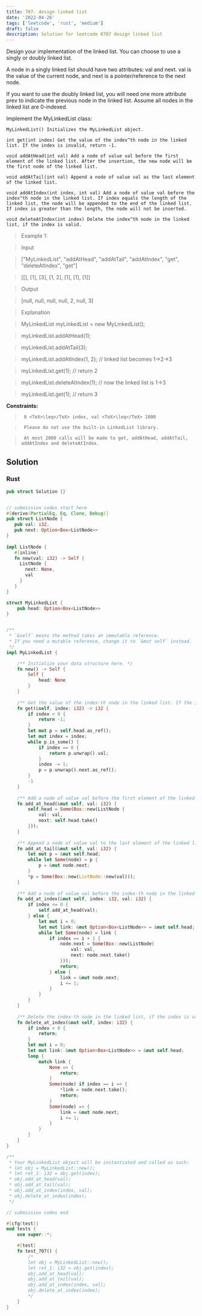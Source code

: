 ```yaml
---
title: 707. design linked list
date: '2022-04-26'
tags: ['leetcode', 'rust', 'medium']
draft: false
description: Solution for leetcode 0707 design linked list
---
```


 

  Design your implementation of the linked list. You can choose to use a singly or doubly linked list.<br />

  A node in a singly linked list should have two attributes: val and next. val is the value of the current node, and next is a pointer/reference to the next node.<br />

  If you want to use the doubly linked list, you will need one more attribute prev to indicate the previous node in the linked list. Assume all nodes in the linked list are 0-indexed.

  Implement the MyLinkedList class:

  

  	MyLinkedList() Initializes the MyLinkedList object.

  	int get(int index) Get the value of the index^th node in the linked list. If the index is invalid, return -1.

  	void addAtHead(int val) Add a node of value val before the first element of the linked list. After the insertion, the new node will be the first node of the linked list.

  	void addAtTail(int val) Append a node of value val as the last element of the linked list.

  	void addAtIndex(int index, int val) Add a node of value val before the index^th node in the linked list. If index equals the length of the linked list, the node will be appended to the end of the linked list. If index is greater than the length, the node will not be inserted.

  	void deleteAtIndex(int index) Delete the index^th node in the linked list, if the index is valid.

  

   

 >   Example 1:

  

 >   Input

 >   ["MyLinkedList", "addAtHead", "addAtTail", "addAtIndex", "get", "deleteAtIndex", "get"]

 >   [[], [1], [3], [1, 2], [1], [1], [1]]

 >   Output

 >   [null, null, null, null, 2, null, 3]

 >   Explanation

 >   MyLinkedList myLinkedList <TeX>=</TeX> new MyLinkedList();

 >   myLinkedList.addAtHead(1);

 >   myLinkedList.addAtTail(3);

 >   myLinkedList.addAtIndex(1, 2);    // linked list becomes 1->2->3

 >   myLinkedList.get(1);              // return 2

 >   myLinkedList.deleteAtIndex(1);    // now the linked list is 1->3

 >   myLinkedList.get(1);              // return 3

  

   

  **Constraints:**

  

 >   	0 <TeX>\leq</TeX> index, val <TeX>\leq</TeX> 1000

 >   	Please do not use the built-in LinkedList library.

 >   	At most 2000 calls will be made to get, addAtHead, addAtTail, addAtIndex and deleteAtIndex.


## Solution
### Rust
```rust
pub struct Solution {}


// submission codes start here
#[derive(PartialEq, Eq, Clone, Debug)]
pub struct ListNode {
   pub val: i32,
   pub next: Option<Box<ListNode>>
}
 
impl ListNode {
   #[inline]
   fn new(val: i32) -> Self {
     ListNode {
       next: None,
       val
     }
   }
}

struct MyLinkedList {
    pub head: Option<Box<ListNode>>
}


/** 
 * `&self` means the method takes an immutable reference.
 * If you need a mutable reference, change it to `&mut self` instead.
 */
impl MyLinkedList {

    /** Initialize your data structure here. */
    fn new() -> Self {
        Self {
            head: None
        }
    }
    
    /** Get the value of the index-th node in the linked list. If the index is invalid, return -1. */
    fn get(&self, index: i32) -> i32 {
        if index < 0 {
            return -1;
        }
        let mut p = self.head.as_ref();
        let mut index = index;
        while p.is_some() {
            if index == 0 {
                return p.unwrap().val;
            }
            index -= 1;
            p = p.unwrap().next.as_ref();
        }
        -1
    }
    
    /** Add a node of value val before the first element of the linked list. After the insertion, the new node will be the first node of the linked list. */
    fn add_at_head(&mut self, val: i32) {
        self.head = Some(Box::new(ListNode {
            val: val,
            next: self.head.take()
        }));
    }
    
    /** Append a node of value val to the last element of the linked list. */
    fn add_at_tail(&mut self, val: i32) {
        let mut p = &mut self.head;
        while let Some(node) = p {
            p = &mut node.next;
        }
        *p = Some(Box::new(ListNode::new(val)));
    }
    
    /** Add a node of value val before the index-th node in the linked list. If index equals to the length of linked list, the node will be appended to the end of linked list. If index is greater than the length, the node will not be inserted. */
    fn add_at_index(&mut self, index: i32, val: i32) {
        if index <= 0 {
            self.add_at_head(val);
        } else {
            let mut i = 0;
            let mut link: &mut Option<Box<ListNode>> = &mut self.head;
            while let Some(node) = link {
                if index == i + 1 {
                    node.next = Some(Box::new(ListNode{
                        val: val,
                        next: node.next.take()
                    }));
                    return;
                } else {
                    link = &mut node.next;
                    i += 1;
                }
            }
        }
    }
    
    /** Delete the index-th node in the linked list, if the index is valid. */
    fn delete_at_index(&mut self, index: i32) {
        if index < 0 {
            return;
        }
        let mut i = 0;
        let mut link: &mut Option<Box<ListNode>> = &mut self.head;
        loop {
            match link {
                None => {
                    return;
                }
                Some(node) if index == i => {
                    *link = node.next.take();
                    return;
                }
                Some(node) => {
                    link = &mut node.next;
                    i += 1;
                }
            }
        }
    }
}

/**
 * Your MyLinkedList object will be instantiated and called as such:
 * let obj = MyLinkedList::new();
 * let ret_1: i32 = obj.get(index);
 * obj.add_at_head(val);
 * obj.add_at_tail(val);
 * obj.add_at_index(index, val);
 * obj.delete_at_index(index);
 */

// submission codes end

#[cfg(test)]
mod tests {
    use super::*;

    #[test]
    fn test_707() {
        /* 
        let obj = MyLinkedList::new();
        let ret_1: i32 = obj.get(index);
        obj.add_at_head(val);
        obj.add_at_tail(val);
        obj.add_at_index(index, val);
        obj.delete_at_index(index);  
        */     
    }
}

```
